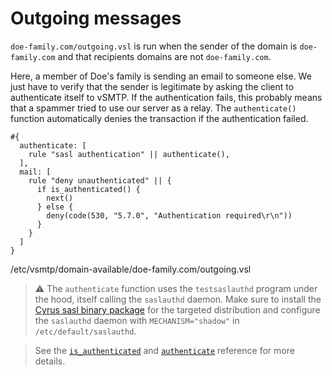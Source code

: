 # Outgoing messages

`doe-family.com/outgoing.vsl` is run when the sender of the domain is `doe-family.com` and that recipients domains are not `doe-family.com`.

Here, a member of Doe's family is sending an email to someone else. We just have to verify that the sender is legitimate by asking the client to authenticate itself to vSMTP. If the authentication fails, this probably means that a spammer tried to use our server as a relay. The `authenticate()` function automatically denies the transaction if the authentication failed.

```
#{
  authenticate: [
    rule "sasl authentication" || authenticate(),
  ],
  mail: [
    rule "deny unauthenticated" || {
      if is_authenticated() {
        next()
      } else {
        deny(code(530, "5.7.0", "Authentication required\r\n"))
      }
    }
  ]
}
```

<p class="ann"> /etc/vsmtp/domain-available/doe-family.com/outgoing.vsl </p>

> ⚠️ The `authenticate` function uses the `testsaslauthd` program under the hood, itself calling the `saslauthd` daemon.
> Make sure to install the [Cyrus sasl binary package](https://www.cyrusimap.org/sasl/) for the targeted distribution and configure the `saslauthd` daemon with `MECHANISM="shadow"` in `/etc/default/saslauthd`.

> See the [`is_authenticated`][is_auth_fn_ref] and [`authenticate`][auth_fn_ref] reference for more details.

[auth_fn_ref]: ./../../../ref/vSL/api/fn::global::vsl-api.md
[is_auth_fn_ref]: ./../../../ref/vSL/api/fn::global::mail_context.md
